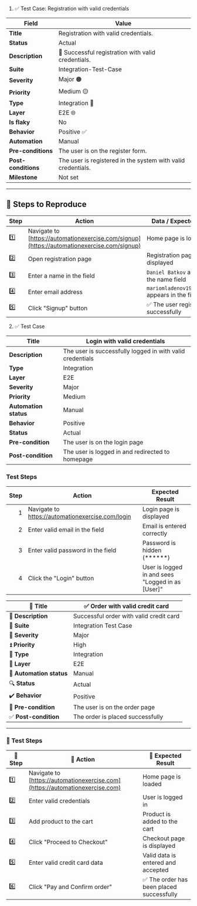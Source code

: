 1. ✅ Test Case: Registration with valid credentials

| Field              | Value                                           |
|--------------------|--------------------------------------------------|
| **Title**          | Registration with valid credentials.            |
| **Status**         | Actual                                           |
| **Description**    | 🎯 Successful registration with valid credentials. |
| **Suite**          | Integration-Test-Case                           |
| **Severity**       | Major 🟠                                         |
| **Priority**       | Medium 🟡                                        |
| **Type**           | Integration 🔗                                  |
| **Layer**          | E2E 🌐                                           |
| **Is flaky**       | No                                               |
| **Behavior**       | Positive ✅                                      |
| **Automation**     | Manual                                           |
| **Pre-conditions** | The user is on the register form.               |
| **Post-conditions**| The user is registered in the system with valid credentials. |
| **Milestone**      | Not set                                          |

---

## 📝 Steps to Reproduce

| Step | Action                                  | Data / Expected Result                         |
|------|-----------------------------------------|------------------------------------------------|
| 1️⃣  | Navigate to [https://automationexercise.com/signup](https://automationexercise.com/signup) | Home page is loaded                            |
| 2️⃣  | Open registration page                  | Registration page is displayed                 |
| 3️⃣  | Enter a name in the field               | `Daniel Batkov` appears in the name field      |
| 4️⃣  | Enter email address                     | `mariomladenov19023@abv.bg` appears in the field |
| 5️⃣  | Click "Signup" button                   | ✅ The user registered successfully             |

2. ✅ Test Case
   
| **Title**             | Login with valid credentials                       |
|-----------------------|----------------------------------------------------|
| **Description**       | The user is successfully logged in with valid credentials |
| **Type**              | Integration                                        |
| **Layer**             | E2E                                                |
| **Severity**          | Major                                              |
| **Priority**          | Medium                                             |
| **Automation status** | Manual                                             |
| **Behavior**          | Positive                                           |
| **Status**            | Actual                                             |
| **Pre-condition**     | The user is on the login page                      |
| **Post-condition**    | The user is logged in and redirected to homepage   |

### Test Steps

| **Step** | **Action**                             | **Expected Result**                                 |
|--------:|------------------------------------------|-----------------------------------------------------|
| 1       | Navigate to https://automationexercise.com/login | Login page is displayed                             |
| 2       | Enter valid email in the field           | Email is entered correctly                          |
| 3       | Enter valid password in the field        | Password is hidden (******)                         |
| 4       | Click the "Login" button                 | User is logged in and sees "Logged in as [User]"    |




| 🧾 **Title**             | ✅ Order with valid credit card                                  |
|--------------------------|------------------------------------------------------------------|
| 📝 **Description**       | Successful order with valid credit card                          |
| 📁 **Suite**             | Integration Test Case                                            |
| 🚨 **Severity**          | Major                                                            |
| ⏫ **Priority**          | High                                                             |
| 🔄 **Type**              | Integration                                                      |
| 🧩 **Layer**             | E2E                                                              |
| 🧪 **Automation status** | Manual                                                           |
| 🔍 **Status**            | Actual                                                           |
| ✔️ **Behavior**          | Positive                                                         |
| 📌 **Pre-condition**     | The user is on the order page                                    |
| ✅ **Post-condition**    | The order is placed successfully                                 |

---

### 🧪 Test Steps

| 🔢 **Step** | 🧭 **Action**                                           | 🎯 **Expected Result**                            |
|------------|---------------------------------------------------------|--------------------------------------------------|
| 1️⃣         | Navigate to [https://automationexercise.com](https://automationexercise.com) | Home page is loaded                              |
| 2️⃣         | Enter valid credentials                                | User is logged in                                |
| 3️⃣         | Add product to the cart                                | Product is added to the cart                     |
| 4️⃣         | Click "Proceed to Checkout"                            | Checkout page is displayed                       |
| 5️⃣         | Enter valid credit card data                           | Valid data is entered and accepted               |
| 6️⃣         | Click "Pay and Confirm order"                          | ✅ The order has been placed successfully         |


